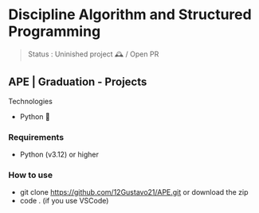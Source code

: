 # Discipline Algorithm and Structured Programming

> Status : Uninished project 🕰️ / Open PR

## APE | Graduation - Projects

Technologies

- Python 🐍

### Requirements
- Python (v3.12) or higher

### How to use

- git clone https://github.com/12Gustavo21/APE.git or download the zip
- code . (if you use VSCode)